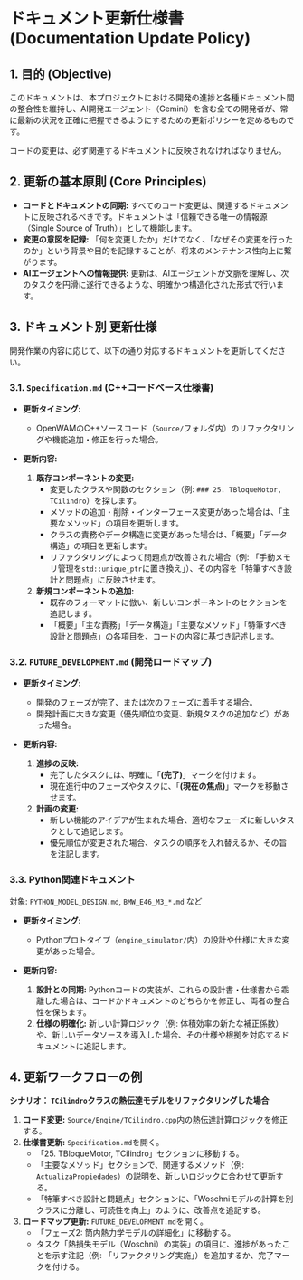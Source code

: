 # ドキュメント更新仕様書 (Documentation Update Policy)

## 1. 目的 (Objective)

このドキュメントは、本プロジェクトにおける開発の進捗と各種ドキュメント間の整合性を維持し、AI開発エージェント（Gemini）を含む全ての開発者が、常に最新の状況を正確に把握できるようにするための更新ポリシーを定めるものです。

コードの変更は、必ず関連するドキュメントに反映されなければなりません。

## 2. 更新の基本原則 (Core Principles)

- **コードとドキュメントの同期:** すべてのコード変更は、関連するドキュメントに反映されるべきです。ドキュメントは「信頼できる唯一の情報源（Single Source of Truth）」として機能します。
- **変更の意図を記録:** 「何を変更したか」だけでなく、「なぜその変更を行ったのか」という背景や目的を記録することが、将来のメンテナンス性向上に繋がります。
- **AIエージェントへの情報提供:** 更新は、AIエージェントが文脈を理解し、次のタスクを円滑に遂行できるような、明確かつ構造化された形式で行います。

## 3. ドキュメント別 更新仕様

開発作業の内容に応じて、以下の通り対応するドキュメントを更新してください。

### 3.1. `Specification.md` (C++コードベース仕様書)

- **更新タイミング:**
    - OpenWAMのC++ソースコード（`Source/`フォルダ内）のリファクタリングや機能追加・修正を行った場合。

- **更新内容:**
    1.  **既存コンポーネントの変更:**
        *   変更したクラスや関数のセクション（例: `### 25. TBloqueMotor, TCilindro`）を探します。
        *   メソッドの追加・削除・インターフェース変更があった場合は、「主要なメソッド」の項目を更新します。
        *   クラスの責務やデータ構造に変更があった場合は、「概要」「データ構造」の項目を更新します。
        *   リファクタリングによって問題点が改善された場合（例: 「手動メモリ管理を`std::unique_ptr`に置き換え」）、その内容を「特筆すべき設計と問題点」に反映させます。
    2.  **新規コンポーネントの追加:**
        *   既存のフォーマットに倣い、新しいコンポーネントのセクションを追記します。
        *   「概要」「主な責務」「データ構造」「主要なメソッド」「特筆すべき設計と問題点」の各項目を、コードの内容に基づき記述します。

### 3.2. `FUTURE_DEVELOPMENT.md` (開発ロードマップ)

- **更新タイミング:**
    - 開発のフェーズが完了、または次のフェーズに着手する場合。
    - 開発計画に大きな変更（優先順位の変更、新規タスクの追加など）があった場合。

- **更新内容:**
    1.  **進捗の反映:**
        *   完了したタスクには、明確に「**(完了)**」マークを付けます。
        *   現在進行中のフェーズやタスクに、「**(現在の焦点)**」マークを移動させます。
    2.  **計画の変更:**
        *   新しい機能のアイデアが生まれた場合、適切なフェーズに新しいタスクとして追記します。
        *   優先順位が変更された場合、タスクの順序を入れ替えるか、その旨を注記します。

### 3.3. Python関連ドキュメント

対象: `PYTHON_MODEL_DESIGN.md`, `BMW_E46_M3_*.md` など

- **更新タイミング:**
    - Pythonプロトタイプ（`engine_simulator/`内）の設計や仕様に大きな変更があった場合。

- **更新内容:**
    1.  **設計との同期:** Pythonコードの実装が、これらの設計書・仕様書から乖離した場合は、コードかドキュメントのどちらかを修正し、両者の整合性を保ちます。
    2.  **仕様の明確化:** 新しい計算ロジック（例: 体積効率の新たな補正係数）や、新しいデータソースを導入した場合、その仕様や根拠を対応するドキュメントに追記します。

## 4. 更新ワークフローの例

**シナリオ： `TCilindro`クラスの熱伝達モデルをリファクタリングした場合**

1.  **コード変更:** `Source/Engine/TCilindro.cpp`内の熱伝達計算ロジックを修正する。
2.  **仕様書更新:** `Specification.md`を開く。
    *   「25. TBloqueMotor, TCilindro」セクションに移動する。
    *   「主要なメソッド」セクションで、関連するメソッド（例: `ActualizaPropiedades`）の説明を、新しいロジックに合わせて更新する。
    *   「特筆すべき設計と問題点」セクションに、「Woschniモデルの計算を別クラスに分離し、可読性を向上」のように、改善点を追記する。
3.  **ロードマップ更新:** `FUTURE_DEVELOPMENT.md`を開く。
    *   「フェーズ2: 筒内熱力学モデルの詳細化」に移動する。
    *   タスク「熱損失モデル（Woschni）の実装」の項目に、進捗があったことを示す注記（例: 「リファクタリング実施」）を追加するか、完了マークを付ける。
